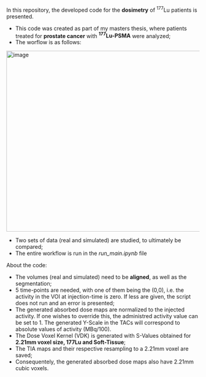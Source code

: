 In this repository, the developed code for the **dosimetry** of <sup>177</sup>Lu patients is presented. 

- This code was created as part of my masters thesis, where patients treated for **prostate cancer** with **<sup>177</sup>Lu-PSMA** were analyzed;
- The worflow is as follows:
  
<img width="1218" height="472" alt="image" src="https://github.com/user-attachments/assets/02fe77a5-f716-4f0e-84b1-106b60457cd9" />


- Two sets of data (real and simulated) are studied, to ultimately be compared;
- The entire workflow is run in the *run_main.ipynb* file

About the code:

- The volumes (real and simulated) need to be **aligned**, as well as the segmentation;
- 5 time-points are needed, with one of them being the (0,0), i.e. the activity in the VOI at injection-time is zero. If less are given, the script does not run and an error is presented;
- The generated absorbed dose maps are normalized to the injected activity. If one wishes to override this, the administred activity value can be set to 1.
The generated Y-Scale in the TACs will correspond to absolute values of activity (MBq/100).
- The Dose Voxel Kernel (VDK) is generated with S-Values obtained for **2.21mm voxel size, 177Lu and Soft-Tissue**;
- The TIA maps and their respective resampling to a 2.21mm voxel are saved;
- Consequentely, the generated absorbed dose maps also have 2.21mm cubic voxels. 
  
